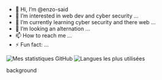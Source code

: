 - 👋 Hi, I’m @enzo-said
- 👀 I’m interested in web dev and cyber security ...
- 🌱 I’m currently learning cyber security and there web ...
- 💞️ I’m looking an alternation ...
- 📫 How to reach me ...
- ⚡ Fun fact: ...

![Mes statistiques GitHub](https://github-readme-stats.vercel.app/api?username=enzo-said&show_icons=true&theme=radical&count_private=true)  ![Langues les plus utilisées](https://github-readme-stats.vercel.app/api/top-langs/?username=dehlia-neiss&layout=compact&theme=radical)

background

